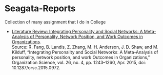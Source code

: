 # Seagata-Reports
Collection of many assignment that I do in College
- [Literature Review: Integrating Personality and Social Networks: A Meta-Analysis of Personality, Network Position, and Work Outcomes in Organizations](https://github.com/Seagata0/Writing/blob/55c4d76ae488eb60c650716d2f8b621209a54cdf/Literature%20Review%20-%20Integrating%20Personality%20and%20Social%20Networks%20A%20Meta-Analysis%20of%20Personality%2C%20Network%20Position%2C%20and%20Work%20Outcomes%20in%20Organizations.pdf). <br>
Source: R. Fang, B. Landis, Z. Zhang, M. H. Anderson, J. D. Shaw, and M. Kilduff, “Integrating Personality and Social Networks: A Meta-Analysis of personality, network position, and work Outcomes in Organizations,” Organization Science, vol. 26, no. 4, pp. 1243–1260, Apr. 2015, doi: 10.1287/orsc.2015.0972.
